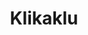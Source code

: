 ---
description: 拍照游戏。一个人先对着某个特殊的物体或景色拍照，发给其他人，其他人根据图片找到那个物体或景色再拍一张照，app会计算是否是同一个物体。界面不错，流程稍微复杂了点。
layout: post
results:
- primaryGenreName: Navigation
  version: '1.0'
  artworkUrl100: http://a1389.phobos.apple.com/us/r30/Purple/v4/e4/a7/47/e4a74774-a4ba-bb3a-77fc-64b510e624a4/mzl.ldmrlglu.png
  trackViewUrl: https://itunes.apple.com/cn/app/klikaklu/id541735944?mt=8&uo=4
  artworkUrl60: http://a1227.phobos.apple.com/us/r30/Purple4/v4/59/86/0d/59860de9-4bc0-f7a2-fb26-87b7578ad1f6/Icon.png
  sellerName: Coopercode LLC
  supportedDevices:
  - iPhone4S
  - iPad23G
  - iPhone4
  - iPadMini4G
  - iPhone5
  - iPadFourthGen4G
  - iPadThirdGen4G
  genres:
  - 导航
  - 娱乐
  trackName: Klikaklu
  description: 'Klikaklu is a photo hunt game that uses your phone''s GPS,
    camera, and advanced image matching technology. It''s a great way to quickly
    create and play treasure hunts!


    Share hunts privately with friends and family, or leave them in public
    places for others to find. Lead people to new and interesting spots. Reveal
    secrets and rewards when they crack your clues.


    No geocaching boxes or QR codes are necessary, so you can create hunts
    in national parks, museums, airport terminals, doctors offices - any place
    you want to add an element of challenge or mystery, share as special with
    someone, keep the kids busy, or while away some time.


    It''s great for:

    Families - get outside, spice up parties, make boring places adventures!

    Gatherings - Add some spice with a casual activity. The Deluxe upgrade
    makes this easy - just print a poster, and your guests can easily start
    the hunt on their own.

    Groups - host a group hike, bar crawl, or explore your city with friends
    and family.

    Special Friends - send secret messages, share favorite places, reveal
    gifts.

    Teaching - engage your students with hands-on explorations.

    Orientations - show your environment to newcomers in an engaging way.

    Team Building - Unite your team with a fun group activity.'
  price: 0
  trackId: 541735944
  releaseDate: '2013-07-02T07:00:00Z'
  screenshotUrls:
  - http://a5.mzstatic.com/us/r30/Purple/v4/f8/83/5a/f8835a73-4612-f6a0-54e8-d83e44c91813/mzl.zyesjlrc.1136x1136-75.jpg
  - http://a3.mzstatic.com/us/r30/Purple2/v4/41/7f/73/417f73b6-d543-d736-7cbf-935942b9db4b/mzl.lkzyfrpk.1136x1136-75.jpg
  - http://a2.mzstatic.com/us/r30/Purple/v4/ee/39/f5/ee39f50e-48c3-d7cd-57dd-4222dfd1de5b/mzl.tkmpqyyv.1136x1136-75.jpg
  - http://a2.mzstatic.com/us/r30/Purple/v4/f5/43/39/f543392e-e0be-3cd7-80fd-b1f970614d93/mzl.hqeqblju.1136x1136-75.jpg
  - http://a2.mzstatic.com/us/r30/Purple/v4/c9/65/eb/c965eb81-c271-5363-1297-acc5d4a2cc65/mzl.bmwtgaoc.1136x1136-75.jpg
  artistViewUrl: https://itunes.apple.com/cn/artist/coopercode-llc/id541735947?uo=4
  primaryGenreId: 6010
  kind: software
  fileSizeBytes: '25600791'
  bundleId: net.coopercode.klikaklu
  sellerUrl: http://kliklaklu.com
  trackContentRating: 4+
  artistName: Coopercode LLC
  trackCensoredName: Klikaklu
  isGameCenterEnabled: false
  contentAdvisoryRating: 4+
  languageCodesISO2A:
  - EN
  - FR
  features: &a []
  wrapperType: software
  artworkUrl512: http://a1389.phobos.apple.com/us/r30/Purple/v4/e4/a7/47/e4a74774-a4ba-bb3a-77fc-64b510e624a4/mzl.ldmrlglu.png
  formattedPrice: 免费
  artistId: 541735947
  genreIds:
  - '6010'
  - '6016'
  currency: CNY
  ipadScreenshotUrls: *a
category: 导航
tags: tag1
resultCount: 1
title: Klikaklu

---